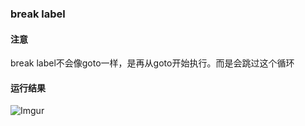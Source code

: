 ### break label

#### 注意
break label不会像goto一样，是再从goto开始执行。而是会跳过这个循环

#### 运行结果
![Imgur](http://i.imgur.com/8OsCQac.png)